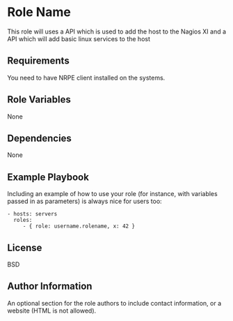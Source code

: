 Role Name
=========

This role will uses a API which is used to add the host to the Nagios XI and a API which will add basic linux services to the host

Requirements
------------

You need to have NRPE client installed on the systems.

Role Variables
--------------

None

Dependencies
------------

None

Example Playbook
----------------

Including an example of how to use your role (for instance, with variables passed in as parameters) is always nice for users too:

    - hosts: servers
      roles:
         - { role: username.rolename, x: 42 }

License
-------

BSD

Author Information
------------------

An optional section for the role authors to include contact information, or a website (HTML is not allowed).
